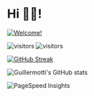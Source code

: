 # Hi 👋🏽!

[![Welcome!](https://readme-typing-svg.herokuapp.com/?lines=Nice+to+meet+you!;This+is+my+profile+🚀)](https://git.io/typing-svg)

![visitors](https://profile-counter.glitch.me/guillermotti/count.svg)
![visitors](https://visitor-badge.glitch.me/badge?page_id=guillermotti.visitor-badge)

[![GitHub Streak](https://github-readme-streak-stats.herokuapp.com/?user=guillermotti)](https://git.io/streak-stats)

![Guillermotti's GitHub stats](https://github-readme-stats.vercel.app/api?username=guillermotti&show_icons=true&theme=dark&count_private=true&custom_title=Guillermotti%27s+GitHub+Stats)

![PageSpeed Insights](https://pagespeed-insights.herokuapp.com/?url=https://guillermotti.com)

